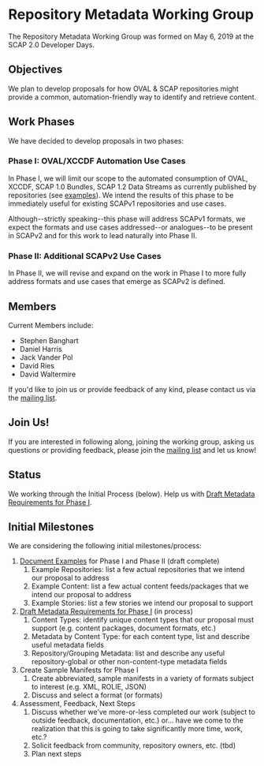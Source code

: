 # Repository Metadata Working Group

The Repository Metadata Working Group was formed on May 6, 2019 at the SCAP 2.0 Developer Days. 

## Objectives

We plan to develop proposals for how OVAL & SCAP repositories might provide a common, 
automation-friendly way to identify and retrieve content.

## Work Phases

We have decided to develop proposals in two phases:

### Phase I: OVAL/XCCDF Automation Use Cases

In Phase I, we will limit our scope to the automated consumption of OVAL, XCCDF, SCAP 1.0 Bundles, SCAP 1.2 Data Streams
as currently published by repositories (see [examples](https://github.com/OVAL-Community/Repo-Meta-WG/blob/master/1.examples.md)).
We intend the results of this phase to be immediately useful for existing SCAPv1 repositories and use cases. 

Although--strictly speaking--this phase will address SCAPv1 formats, we expect the formats and use cases addressed--or analogues--to 
be present in SCAPv2 and for this work to lead naturally into Phase II.

### Phase II: Additional SCAPv2 Use Cases

In Phase II, we will revise and expand on the work in Phase I to more fully address formats and use cases that emerge as
SCAPv2 is defined.

## Members

Current Members include:

- Stephen Banghart
- Daniel Harris
- Jack Vander Pol
- David Ries
- David Waltermire

If you'd like to join us or provide feedback of any kind, please contact us via the [mailing list](https://list.nist.gov/scap-dev-content).

## Join Us!

If you are interested in following along, joining the working group, asking us questions or providing feedback,
please join the [mailing list](https://list.nist.gov/scap-dev-content) and let us know!

## Status

We working through the Initial Process (below). Help us with [Draft Metadata Requirements for Phase I](https://github.com/OVAL-Community/Repo-Meta-WG/blob/master/2.metadata.requirements.md). 

## Initial Milestones

We are considering the following initial milestones/process:

1. [Document Examples](https://github.com/OVAL-Community/Repo-Meta-WG/blob/master/1.examples.md) for Phase I and Phase II (draft complete)
   1. Example Repositories: list a few actual repositories that we intend our proposal to address
   2. Example Content: list a few actual content feeds/packages that we intend our proposal to address
   3. Example Stories: list a few stories we intend our proposal to support
2. [Draft Metadata Requirements for Phase I](https://github.com/OVAL-Community/Repo-Meta-WG/blob/master/2.metadata.requirements.md) (in process)
   1. Content Types: identify unique content types that our proposal must support (e.g. content packages, document formats, etc.)
   2. Metadata by Content Type: for each content type, list and describe useful metadata fields
   3. Repository/Grouping Metadata: list and describe any useful repository-global or other non-content-type metadata fields
3. Create Sample Manifests for Phase I
   1. Create abbreviated, sample manifests in a variety of formats subject to interest (e.g. XML, ROLIE, JSON)
   2. Discuss and select a format (or formats)
4. Assessment, Feedback, Next Steps
   1. Discuss whether we’ve more-or-less completed our work (subject to outside feedback, documentation, etc.) or… have we come to the realization that this is going to take significantly more time, work, etc.?
   2. Solicit feedback from community, repository owners, etc. (tbd)
   3. Plan next steps



